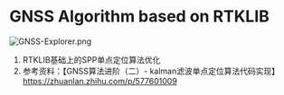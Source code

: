 # GNSS Algorithm based on RTKLIB

![GNSS-Explorer.png](https://github.com/brucezhcw/GNSS-Explorer/blob/VisualStudio/image/GNSS-Explorer.png) 

1. RTKLIB基础上的SPP单点定位算法优化
2. 参考资料：【GNSS算法进阶（二）- kalman滤波单点定位算法代码实现】https://zhuanlan.zhihu.com/p/577601009
